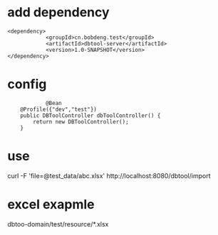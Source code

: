 # add dependency
```
<dependency>
            <groupId>cn.bobdeng.test</groupId>
            <artifactId>dbtool-server</artifactId>
            <version>1.0-SNAPSHOT</version>
</dependency>
```
        
# config
```
            @Bean
    @Profile({"dev","test"})
    public DBToolController dbToolController() {
        return new DBToolController();
    }
```
# use
curl -F 'file=@test_data/abc.xlsx' http://localhost:8080/dbtool/import

# excel exapmle

dbtoo-domain/test/resource/*.xlsx
